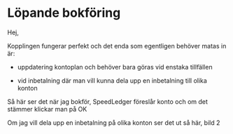 # Löpande bokföring

Hej,

Kopplingen fungerar perfekt och det enda som egentligen behöver matas in är:

* uppdatering kontoplan och behöver bara göras vid enstaka tillfällen

* vid inbetalning där man vill kunna dela upp en inbetalning till olika konton

Så här ser det när jag bokför, SpeedLedger föreslår konto och om det stämmer klickar man på OK



Om jag vill dela upp en inbetalning på olika konton ser det ut så här, bild 2


